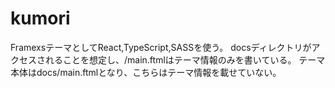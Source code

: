 # kumori

FramexsテーマとしてReact,TypeScript,SASSを使う。
docsディレクトリがアクセスされることを想定し、/main.ftmlはテーマ情報のみを書いている。
テーマ本体はdocs/main.ftmlとなり、こちらはテーマ情報を載せていない。